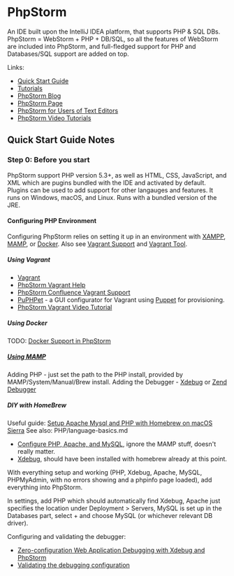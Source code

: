 # PhpStorm

An IDE built upon the IntelliJ IDEA platform, that supports PHP & SQL DBs.
PhpStorm = WebStorm + PHP + DB/SQL, so all the features of WebStorm are included into PhpStorm, and full-fledged support for PHP and Databases/SQL support are added on top.

Links:

* [Quick Start Guide](https://www.jetbrains.com/help/phpstorm/2017.1/quick-start-guide.html)
* [Tutorials](https://confluence.jetbrains.com/display/PhpStorm/Tutorials)
* [PhpStorm Blog](https://blog.jetbrains.com/phpstorm/)
* [PhpStorm Page](https://www.jetbrains.com/phpstorm/)
* [PhpStorm for Users of Text Editors](https://confluence.jetbrains.com/display/PhpStorm/PhpStorm+for+Users+of+Text+Editors)
* [PhpStorm Video Tutorials](https://www.jetbrains.com/phpstorm/documentation/phpstorm-video-tutorials.html)

## Quick Start Guide Notes

### Step 0: Before you start

PhpStorm support PHP version 5.3+, as well as HTML, CSS, JavaScript, and XML which are pugins bundled with the IDE and activated by default. Plugins can be used to add support for other langauges and features. It runs on Windows, macOS, and Linux. Runs with a bundled version of the JRE.

#### Configuring PHP Environment

Configuring PhpStorm relies on setting it up in an environment with [XAMPP](https://confluence.jetbrains.com/display/PhpStorm/Installing+and+Configuring+XAMPP+with+PhpStorm+IDE), [MAMP](https://confluence.jetbrains.com/display/PhpStorm/Installing+and+Configuring+MAMP+with+PhpStorm+IDE), or [Docker](https://confluence.jetbrains.com/display/PhpStorm/Docker+Support+in+PhpStorm). Also see [Vagrant Support](https://confluence.jetbrains.com/display/PhpStorm/Getting+started+with+Vagrant+in+PhpStorm) and [Vagrant Tool](https://www.jetbrains.com/help/phpstorm/2017.1/vagrant.html).

##### Using Vagrant

* [Vagrant](https://www.vagrantup.com/)
* [PhpStorm Vagrant Help](https://www.jetbrains.com/help/phpstorm/2017.1/vagrant.html)
* [PhpStorm Confluence Vagrant Support](https://confluence.jetbrains.com/display/PhpStorm/Getting+started+with+Vagrant+in+PhpStorm)
* [PuPHPet](https://puphpet.com/) - a GUI configurator for Vagrant using [Puppet](https://puppet.com/) for provisioning.
* [PhpStorm Vagrant Video Tutorial](https://www.youtube.com/watch?v=f7Kss62DHhw)

##### Using Docker

TODO: [Docker Support in PhpStorm](https://confluence.jetbrains.com/display/PhpStorm/Docker+Support+in+PhpStorm)

##### [Using MAMP](https://confluence.jetbrains.com/display/PhpStorm/Installing+and+Configuring+MAMP+with+PhpStorm+IDE)

Adding PHP - just set the path to the PHP install, provided by MAMP/System/Manual/Brew install.
Adding the Debugger - [Xdebug](https://confluence.jetbrains.com/display/PhpStorm/Xdebug+Installation+Guide) or [Zend Debugger](https://confluence.jetbrains.com/display/PhpStorm/Zend+Debugger+Installation+Guide)

##### DIY with HomeBrew

Useful guide: [Setup Apache Mysql and PHP with Homebrew on macOS Sierra](https://lukearmstrong.github.io/2016/12/setup-apache-mysql-php-homebrew-macos-sierra/)
See also: PHP/language-basics.md

* [Configure PHP, Apache, and MySQL](https://confluence.jetbrains.com/display/PhpStorm/Installing+and+Configuring+MAMP+with+PhpStorm+IDE), ignore the MAMP stuff, doesn't really matter.
* [Xdebug](https://confluence.jetbrains.com/display/PhpStorm/Xdebug+Installation+Guide), should have been installed with homebrew already at this point.

With everything setup and working (PHP, Xdebug, Apache, MySQL, PHPMyAdmin, with no errors showing and a phpinfo page loaded), add everything into PhpStorm.

In settings, add PHP which should automatically find Xdebug, Apache just specifies the location under Deployment > Servers, MySQL is set up in the Databases part, select + and choose MySQL (or whichever relevant DB driver).

Configuring and validating the debugger:

* [Zero-configuration Web Application Debugging with Xdebug and PhpStorm](https://confluence.jetbrains.com/display/PhpStorm/Zero-configuration+Web+Application+Debugging+with+Xdebug+and+PhpStorm)
* [Validating the debugging configuration](https://confluence.jetbrains.com/display/PhpStorm/Validating+Your+Debugging+Configuration)